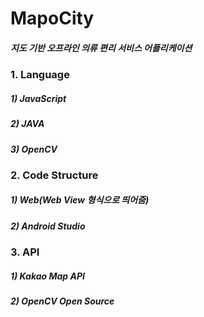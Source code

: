 # MapoCity
##### 지도 기반 오프라인 의류 편리 서비스 어플리케이션

### 1. Language
##### 1) JavaScript
##### 2) JAVA
##### 3) OpenCV

### 2. Code Structure
##### 1) Web(Web View 형식으로 띄어줌)
##### 2) Android Studio

### 3. API
##### 1) Kakao Map API
##### 2) OpenCV Open Source

